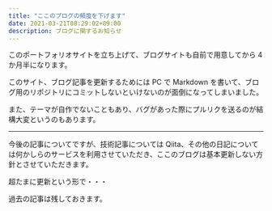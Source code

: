 ```yaml
---
title: "ここのブログの頻度を下げます"
date: 2021-03-21T08:29:02+09:00
description: ブログに関するお知らせ
---
```


このポートフォリオサイトを立ち上げて、ブログサイトも自前で用意してから 4 か月半になります。

このサイト、ブログ記事を更新するためには PC で Markdown を書いて、ブログ用のリポジトリにコミットしないといけないのが面倒になってしまいました。

また、テーマが自作でないこともあり、バグがあった際にプルリクを送るのが結構大変というのもあります。

---

今後の記事についてですが、技術記事については Qiita、その他の日記については何かしらのサービスを利用させていただき、ここのブログは基本更新しない方針とさせていただきます。

超たまに更新という形で・・・

過去の記事は残しておきます。
